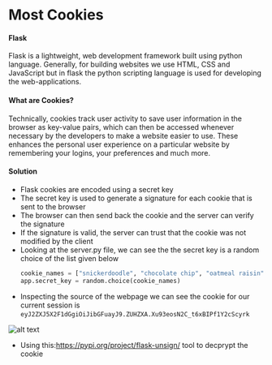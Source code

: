 # Most Cookies 
#### Flask 
Flask is a lightweight, web development framework built using python language. Generally, for building websites we use HTML, CSS and JavaScript but in flask the python scripting language is used for developing the web-applications.
#### What are Cookies?
Technically, cookies track user activity to save user information in the browser as key-value pairs, which can then be accessed whenever necessary by the developers to make a website easier to use. These enhances the personal user experience on a particular website by remembering your logins, your preferences and much more. 
#### Solution
- Flask cookies are encoded using a secret key
- The secret key is used to generate a signature for each cookie that is sent to the browser
- The browser can then send back the cookie and the server can verify the signature
- If the signature is valid, the server can trust that the cookie was not modified by the client
- Looking at the server.py file, we can see the the secret key is a random choice  of the list given below 
  ```python
  cookie_names = ["snickerdoodle", "chocolate chip", "oatmeal raisin", "gingersnap", "shortbread", "peanut butter", "whoopie pie", "sugar", "molasses", "kiss", "biscotti", "butter", "spritz", "snowball", "drop", "thumbprint", "pinwheel", "wafer", "macaroon", "fortune", "crinkle", "icebox", "gingerbread", "tassie", "lebkuchen", "macaron", "black and white", "white chocolate macadamia"]
  app.secret_key = random.choice(cookie_names)
    ```
- Inspecting the source of the webpage we can see the cookie for our current session is  ```eyJ2ZXJ5X2F1dGgiOiJibGFuayJ9.ZUHZXA.Xu93eosN2C_t6xBIPf1Y2cScyrk```

![alt text](https://github.com/Apetun/CryptoniteSTP/blob/main/picoGym/Most%20Cookies/Webpage.png)

- Using this:https://pypi.org/project/flask-unsign/ tool to decprypt the cookie 
